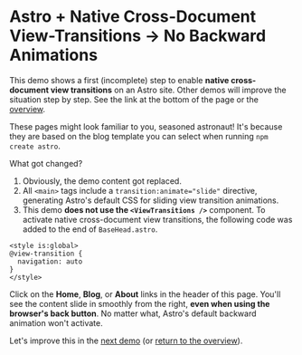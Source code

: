 <h1>Astro + Native Cross-Document View-Transitions &rarr; No Backward Animations</h1>

This demo shows a first (incomplete) step to enable **native cross-document view transitions** on an Astro site. Other demos will improve the situation step by step. See the link at the bottom of the page or the [overview](/signal-demo/).


These pages might look familiar to you, seasoned astronaut! It's because they are based on the blog template you can select when running `npm create astro`.

What got changed?
1. Obviously, the demo content got replaced.
1. All `<main>` tags include a `transition:animate="slide"` directive, generating Astro's default CSS for sliding view transition animations.
1. This demo **does not use the `<ViewTransitions />`** component. To activate native cross-document view transitions, the following code was added to the end of `BaseHead.astro`.

```astro
<style is:global>
@view-transition {
  navigation: auto
}
</style>
```
Click on the **Home**, **Blog**, or **About** links in the header of this page. You'll see the content slide in smoothly from the right, **even when using the browser's back button**. No matter what, Astro's default backward animation won't activate.

Let's improve this in the [next demo](/signal-demo/multipleDirections/blog/) (or [return to the overview](/signal-demo/)).
